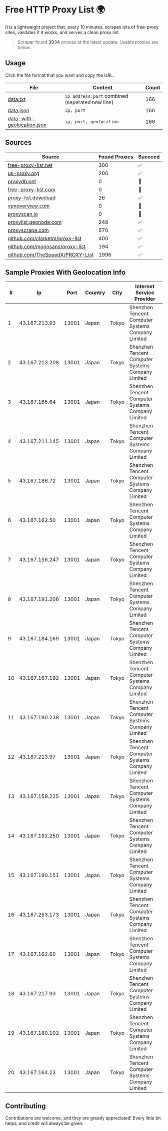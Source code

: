 
# Free HTTP Proxy List 🌍

It is a lightweight project that, every 10 minutes, scrapes lots of free-proxy sites, validates if it works, and serves a clean proxy list.


> Scraper found **3934** proxies at the latest update. Usable proxies are below.

## Usage

Click the file format that you want and copy the URL.


|File|Content|Count|
|----|-------|-----|
|[data.txt](https://raw.githubusercontent.com/themiralay/Proxy-List-World/master/data.txt)|`ip_address:port` combined (seperated new line)|166|
|[data.json](https://raw.githubusercontent.com/themiralay/Proxy-List-World/master/data.json)|`ip, port`|166|
|[data-with-geolocation.json](https://raw.githubusercontent.com/themiralay/Proxy-List-World/master/data-with-geolocation.json)|`ip, port, geolocation`|166|

## Sources

|Source|Found Proxies|Succeed|
|------|-------------|-------|
|[free-proxy-list.net](https://free-proxy-list.net)|300|✅|
|[us-proxy.org](https://www.us-proxy.org)|200|✅|
|[proxydb.net](http://proxydb.net)|0|🚫|
|[free-proxy-list.com](https://free-proxy-list.com/?page=&port=&type%5B%5D=http&type%5B%5D=https&up_time=0&search=Search)|0|🚫|
|[proxy-list.download](https://www.proxy-list.download/HTTP)|26|✅|
|[vpnoverview.com](https://vpnoverview.com/privacy/anonymous-browsing/free-proxy-servers)|0|🚫|
|[proxyscan.io](https://www.proxyscan.io)|0|🚫|
|[proxylist.geonode.com](https://proxylist.geonode.com/api/proxy-list?limit=300&page=1&sort_by=lastChecked&sort_type=desc&protocols=http,https)|248|✅|
|[proxyscrape.com](https://api.proxyscrape.com/v2/?request=displayproxies&protocol=http&timeout=10000&country=all&ssl=all&anonymity=all)|570|✅|
|[github.com/clarketm/proxy-list](https://raw.githubusercontent.com/clarketm/proxy-list/master/proxy-list-raw.txt)|400|✅|
|[github.com/monosans/proxy-list](https://raw.githubusercontent.com/monosans/proxy-list/main/proxies/http.txt)|194|✅|
|[github.com/TheSpeedX/PROXY-List](https://raw.githubusercontent.com/TheSpeedX/PROXY-List/master/http.txt)|1996|✅|


## Sample Proxies With Geolocation Info

|#|Ip|Port|Country|City|Internet Service Provider|
|-|--|----|-------|----|-------------------------|
|1|43.167.213.93|13001|Japan|Tokyo|Shenzhen Tencent Computer Systems Company Limited|
|2|43.167.213.208|13001|Japan|Tokyo|Shenzhen Tencent Computer Systems Company Limited|
|3|43.167.165.64|13001|Japan|Tokyo|Shenzhen Tencent Computer Systems Company Limited|
|4|43.167.211.145|13001|Japan|Tokyo|Shenzhen Tencent Computer Systems Company Limited|
|5|43.167.186.72|13001|Japan|Tokyo|Shenzhen Tencent Computer Systems Company Limited|
|6|43.167.162.50|13001|Japan|Tokyo|Shenzhen Tencent Computer Systems Company Limited|
|7|43.167.156.247|13001|Japan|Tokyo|Shenzhen Tencent Computer Systems Company Limited|
|8|43.167.191.206|13001|Japan|Tokyo|Shenzhen Tencent Computer Systems Company Limited|
|9|43.167.184.169|13001|Japan|Tokyo|Shenzhen Tencent Computer Systems Company Limited|
|10|43.167.167.192|13001|Japan|Tokyo|Shenzhen Tencent Computer Systems Company Limited|
|11|43.167.190.238|13001|Japan|Tokyo|Shenzhen Tencent Computer Systems Company Limited|
|12|43.167.213.97|13001|Japan|Tokyo|Shenzhen Tencent Computer Systems Company Limited|
|13|43.167.158.225|13001|Japan|Tokyo|Shenzhen Tencent Computer Systems Company Limited|
|14|43.167.192.250|13001|Japan|Tokyo|Shenzhen Tencent Computer Systems Company Limited|
|15|43.167.190.151|13001|Japan|Tokyo|Shenzhen Tencent Computer Systems Company Limited|
|16|43.167.253.173|13001|Japan|Tokyo|Shenzhen Tencent Computer Systems Company Limited|
|17|43.167.162.60|13001|Japan|Tokyo|Shenzhen Tencent Computer Systems Company Limited|
|18|43.167.217.93|13001|Japan|Tokyo|Shenzhen Tencent Computer Systems Company Limited|
|19|43.167.180.102|13001|Japan|Tokyo|Shenzhen Tencent Computer Systems Company Limited|
|20|43.167.164.23|13001|Japan|Tokyo|Shenzhen Tencent Computer Systems Company Limited|



## Contributing

Contributions are welcome, and they are greatly appreciated! Every
little bit helps, and credit will always be given.

